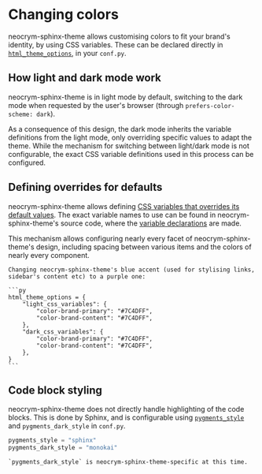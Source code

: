 # Changing colors

neocrym-sphinx-theme allows customising colors to fit your brand's identity, by using CSS variables. These can be declared directly in [`html_theme_options`][sphinx-html_theme_options], in your `conf.py`.

## How light and dark mode work

neocrym-sphinx-theme is in light mode by default, switching to the dark mode when requested by the user's browser (through `prefers-color-scheme: dark`).

As a consequence of this design, the dark mode inherits the variable definitions from the light mode, only overriding specific values to adapt the theme. While the mechanism for switching between light/dark mode is not configurable, the exact CSS variable definitions used in this process can be configured.

## Defining overrides for defaults

neocrym-sphinx-theme allows defining [CSS variables that overrides its default values](css-variables). The exact variable names to use can be found in neocrym-sphinx-theme's source code, where the [variable declarations](https://github.com/neocrym/neocrym-sphinx-theme/tree/main/src/furo/assets/styles/variables) are made.

This mechanism allows configuring nearly every facet of neocrym-sphinx-theme's design, including spacing between various items and the colors of nearly every component.

````{admonition} Example
Changing neocrym-sphinx-theme's blue accent (used for stylising links, sidebar's content etc) to a purple one:

```py
html_theme_options = {
    "light_css_variables": {
        "color-brand-primary": "#7C4DFF",
        "color-brand-content": "#7C4DFF",
    },
    "dark_css_variables": {
        "color-brand-primary": "#7C4DFF",
        "color-brand-content": "#7C4DFF",
    },
}
```
````

## Code block styling

neocrym-sphinx-theme does not directly handle highlighting of the code blocks. This is done by Sphinx, and is configurable using [`pygments_style`][sphinx-pygments_style] and `pygments_dark_style` in `conf.py`.

```py
pygments_style = "sphinx"
pygments_dark_style = "monokai"
```

```{note}
`pygments_dark_style` is neocrym-sphinx-theme-specific at this time.
```

[sphinx-html_theme_options]: https://www.sphinx-doc.org/en/master/usage/configuration.html#confval-html_theme_options
[sphinx-pygments_style]: https://www.sphinx-doc.org/en/master/usage/configuration.html#confval-pygments_style
